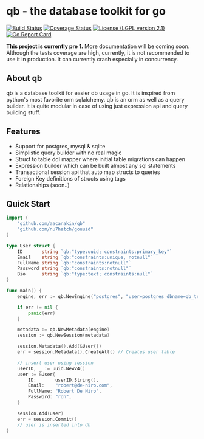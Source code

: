 # qb - the database toolkit for go
[![Build Status](https://travis-ci.org/aacanakin/qb.svg?branch=master)](https://travis-ci.org/aacanakin/qb) [![Coverage Status](https://coveralls.io/repos/github/aacanakin/qb/badge.svg?branch=master)](https://coveralls.io/github/aacanakin/qb?branch=master) [![License (LGPL version 2.1)](https://img.shields.io/badge/license-GNU%20LGPL%20version%202.1-brightgreen.svg?style=flat-square)](http://opensource.org/licenses/LGPL-2.1) [![Go Report Card](https://goreportcard.com/badge/github.com/aacanakin/qb)](https://goreportcard.com/report/github.com/aacanakin/qb)

**This project is currently pre 1.**
More documentation will be coming soon.
Although the tests coverage are high, currently, it is not recommended to use it in production. It can currently crash especially in concurrency.

About qb
--------
qb is a database toolkit for easier db usage in go. It is inspired from python's most favorite orm sqlalchemy. qb is an orm as well as a query builder. It is quite modular in case of using just expression api and query building stuff.

Features
--------
- Support for postgres, mysql & sqlite
- Simplistic query builder with no real magic
- Struct to table ddl mapper where initial table migrations can happen
- Expression builder which can be built almost any sql statements
- Transactional session api that auto map structs to queries
- Foreign Key definitions of structs using tags
- Relationships (soon..)

Quick Start
-----------
```go
import (
    "github.com/aacanakin/qb"
    "github.com/nu7hatch/gouuid"
)

type User struct {
	ID       string `qb:"type:uuid; constraints:primary_key"`
	Email    string `qb:"constraints:unique, notnull"`
	FullName string `qb:"constraints:notnull"`
	Password string `qb:"constraints:notnull"`
	Bio      string `qb:"type:text; constraints:null"`
}

func main() {
    engine, err := qb.NewEngine("postgres", "user=postgres dbname=qb_test sslmode=disable")

    if err != nil {
        panic(err)
    }

    metadata := qb.NewMetadata(engine)
    session := qb.NewSession(metadata)

    session.Metadata().Add(&User{})
    err = session.Metadata().CreateAll() // Creates user table

    // insert user using session
    userID, _ := uuid.NewV4()
	user := &User{
		ID:       userID.String(),
		Email:    "robert@de-niro.com",
		FullName: "Robert De Niro",
		Password: "rdn",
	}

    session.Add(user)
    err = session.Commit()
    // user is inserted into db
}
```